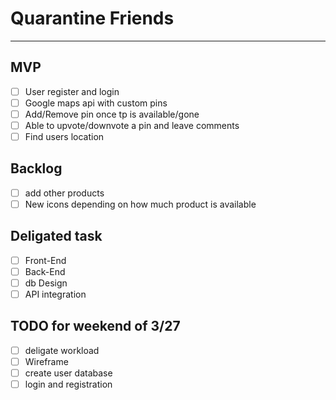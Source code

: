 # Quarantine Friends
---
## MVP

* [ ] User register and login
* [ ] Google maps api with custom pins
* [ ] Add/Remove pin once tp is available/gone
* [ ] Able to upvote/downvote a pin and leave comments
* [ ] Find users location

## Backlog
* [ ] add other products
* [ ] New icons depending on how much product is available

## Deligated task
* [ ] Front-End
* [ ] Back-End
* [ ] db Design
* [ ] API integration

## TODO for weekend of 3/27
* [ ] deligate workload
* [ ] Wireframe
* [ ] create user database
* [ ] login and registration
